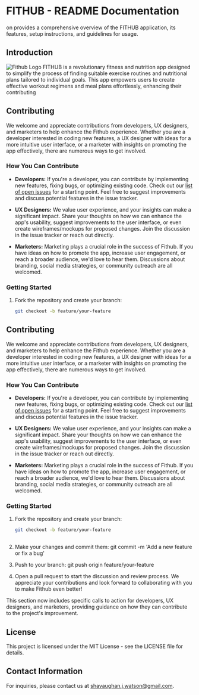 # FITHUB - README Documentation
on provides a comprehensive overview of the FITHUB application, its features, setup instructions, and guidelines for usage.

## Introduction
![Fithub Logo](https://github.com/shavjw/fithub/blob/master/src/assets/login_pic.webp)
FITHUB is a revolutionary fitness and nutrition app designed to simplify the process of finding suitable exercise routines and nutritional plans tailored to individual goals. This app empowers users to create effective workout regimens and meal plans effortlessly, enhancing their contributing

## Contributing

We welcome and appreciate contributions from developers, UX designers, and marketers to help enhance the Fithub experience. Whether you are a developer interested in coding new features, a UX designer with ideas for a more intuitive user interface, or a marketer with insights on promoting the app effectively, there are numerous ways to get involved.

### How You Can Contribute

- **Developers:** If you're a developer, you can contribute by implementing new features, fixing bugs, or optimizing existing code. Check out our [list of open issues](https://github.com/your-username/fithub/issues) for a starting point. Feel free to suggest improvements and discuss potential features in the issue tracker.

- **UX Designers:** We value user experience, and your insights can make a significant impact. Share your thoughts on how we can enhance the app's usability, suggest improvements to the user interface, or even create wireframes/mockups for proposed changes. Join the discussion in the issue tracker or reach out directly.

- **Marketers:** Marketing plays a crucial role in the success of Fithub. If you have ideas on how to promote the app, increase user engagement, or reach a broader audience, we'd love to hear them. Discussions about branding, social media strategies, or community outreach are all welcomed.

### Getting Started

1. Fork the repository and create your branch:
   ```bash
   git checkout -b feature/your-feature

  ## Contributing

We welcome and appreciate contributions from developers, UX designers, and marketers to help enhance the Fithub experience. Whether you are a developer interested in coding new features, a UX designer with ideas for a more intuitive user interface, or a marketer with insights on promoting the app effectively, there are numerous ways to get involved.

### How You Can Contribute

- **Developers:** If you're a developer, you can contribute by implementing new features, fixing bugs, or optimizing existing code. Check out our [list of open issues](https://github.com/your-username/fithub/issues) for a starting point. Feel free to suggest improvements and discuss potential features in the issue tracker.

- **UX Designers:** We value user experience, and your insights can make a significant impact. Share your thoughts on how we can enhance the app's usability, suggest improvements to the user interface, or even create wireframes/mockups for proposed changes. Join the discussion in the issue tracker or reach out directly.

- **Marketers:** Marketing plays a crucial role in the success of Fithub. If you have ideas on how to promote the app, increase user engagement, or reach a broader audience, we'd love to hear them. Discussions about branding, social media strategies, or community outreach are all welcomed.

### Getting Started

1. Fork the repository and create your branch:
   ```bash
   git checkout -b feature/your-feature
 
2. Make your changes and commit them:
   git commit -m 'Add a new feature or fix a bug'


3. Push to your branch:
  git push origin feature/your-feature

4. Open a pull request to start the discussion and review process.
   We appreciate your contributions and look forward to collaborating with you to make Fithub even better!


This section now includes specific calls to action for developers, UX designers, and marketers, providing guidance on how they can contribute to the project's improvement.


## License
This project is licensed under the MIT License - see the LICENSE file for details.

## Contact Information
For inquiries, please contact us at shavaughan.j.watson@gmail.com.




